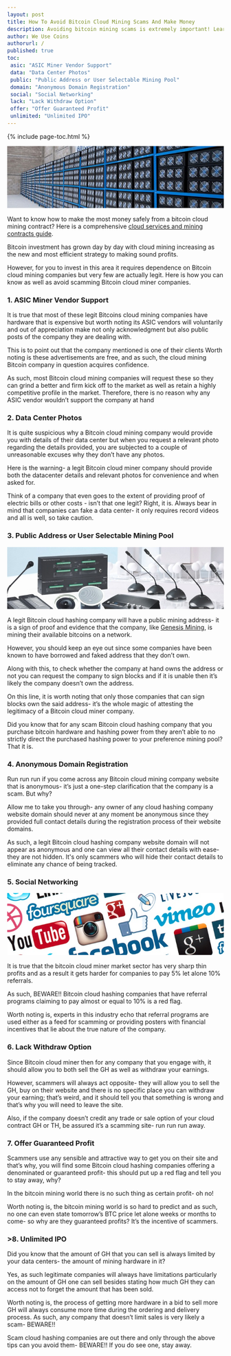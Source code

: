 ```yaml
---
layout: post
title: How To Avoid Bitcoin Cloud Mining Scams And Make Money
description: Avoiding bitcoin mining scams is extremely important! Learn how to analyze the bitcoin cloud miner companies and where to make money!
author: We Use Coins
authorurl: /
published: true
toc:
 asic: "ASIC Miner Vendor Support"
 data: "Data Center Photos"
 public: "Public Address or User Selectable Mining Pool"
 domain: "Anonymous Domain Registration"
 social: "Social Networking"
 lack: "Lack Withdraw Option"
 offer: "Offer Guaranteed Profit"
 unlimited: "Unlimited IPO"
---
```


{% include page-toc.html %}
<p><center><img src="/images/bitcoin-cloud-mining-scam.jpg" alt="bitcoin cloud mining scam"/></center></p>
<p>Want to know how to make the most money safely from a bitcoin cloud mining contract? Here is a comprehensive <a href="https://www.bitcoinmining.com/best-bitcoin-cloud-mining-contract-reviews/">cloud services and mining contracts guide</a>.
<p>Bitcoin investment has grown day by day with cloud mining increasing as the new and most efficient strategy to making sound profits.
<p>However, for you to invest in this area it requires dependence on Bitcoin cloud mining companies but very few are actually legit. Here is how you can know as well as avoid scamming Bitcoin cloud miner companies. 
<p><h3 id="asic"><b>1. </b><a name="asic" class="anchor">ASIC Miner Vendor Support</a></h3>
<p>It is true that most of these legit Bitcoins cloud mining companies have hardware that is expensive but worth noting its ASIC vendors will voluntarily and out of appreciation make not only acknowledgment but also public posts of the company they are dealing with.
<p>This is to point out that the company mentioned is one of their clients Worth noting is these advertisements are free, and as such, the cloud mining Bitcoin company in question acquires confidence.
<p>As such, most Bitcoin cloud mining companies will request these so they can grind a better and firm kick off to the market as well as retain a highly competitive profile in the market. Therefore, there is no reason why any ASIC vendor wouldn’t support the company at hand 
<p><h3 id="data"><b>2. </b><a name="datacenter" class="anchor">Data Center Photos</a></h3>
<p>It is quite suspicious why a Bitcoin cloud mining company would provide you with details of their data center but when you request a relevant photo regarding the details provided, you are subjected to a couple of unreasonable excuses why they don’t have any photos.
<p>Here is the warning- a legit Bitcoin cloud miner company should provide both the datacenter details and relevant photos for convenience and when asked for.
<p>Think of a company that even goes to the extent of providing proof of electric bills or other costs - isn’t that one legit? Right, it is. Always bear in mind that companies can fake a data center- it only requires record videos and all is well, so take caution. 
<p><h3 id="public"><b>3. </b><a name="pool" class="anchor">Public Address or User Selectable Mining Pool</a></h3>
<p><center><img src="/images/bitcoin-cloud-mining-public-address.jpg" alt="bitcoin cloud mining public address"/></center></p>
<p>A legit Bitcoin cloud hashing company will have a public mining address- it is a sign of proof and evidence that the company, like <a href="http://geni.us/genesismining1">Genesis Mining</a>, is mining their available bitcoins on a network.
<p>However, you should keep an eye out since some companies have been known to have borrowed and faked address that they don’t own.
<p>Along with this, to check whether the company at hand owns the address or not you can request the company to sign blocks and if it is unable then it’s likely the company doesn’t own the address.
<p>On this line, it is worth noting that only those companies that can sign blocks own the said address- it’s the whole magic of attesting the legitimacy of a Bitcoin cloud miner company.
<p>Did you know that for any scam Bitcoin cloud hashing company that you purchase bitcoin hardware and hashing power from they aren’t able to no strictly direct the purchased hashing power to your preference mining pool? That it is. 
<p><h3 id="domain"><b>4. </b><a name="domain" class="anchor">Anonymous Domain Registration</a></h3>
<p>Run run run if you come across any Bitcoin cloud mining company website that is anonymous- it’s just a one-step clarification that the company is a scam. But why?
<p>Allow me to take you through- any owner of any cloud hashing company website domain should never at any moment be anonymous since they provided full contact details during the registration process of their website domains.
<p>As such, a legit Bitcoin cloud hashing company website domain will not appear as anonymous and one can view all their contact details with ease- they are not hidden. It's only scammers who will hide their contact details to eliminate any chance of being tracked. 
<p><h3 id="social"><b>5. </b><a name="social" class="anchor">Social Networking</a></h3>
<p><center><img src="/images/bitcoin-cloud-mining-social-networking.jpg" alt="bitcoin cloud mining social networking"/></center></p>
<p>It is true that the bitcoin cloud miner market sector has very sharp thin profits and as a result it gets harder for companies to pay 5% let alone 10% referrals.
<p>As such, BEWARE!! Bitcoin cloud hashing companies that have referral programs claiming to pay almost or equal to 10% is a red flag.
<p>Worth noting is, experts in this industry echo that referral programs are used either as a feed for scamming or providing posters with financial incentives that lie about the true nature of the company. 
<p><h3 id="lack"><b>6. </b><a name="withdraw" class="anchor">Lack Withdraw Option</a></h3>
<p>Since Bitcoin cloud miner then for any company that you engage with, it should allow you to both sell the GH as well as withdraw your earnings.
<p>However, scammers will always act opposite- they will allow you to sell the GH, buy on their website and there is no specific place you can withdraw your earning; that’s weird, and it should tell you that something is wrong and that’s why you will need to leave the site.
<p>Also, if the company doesn’t credit any trade or sale option of your cloud contract GH or TH, be assured it’s a scamming site- run run run away. 
<p><h3 id="offer"><b>7. </b><a name="profit" class="anchor">Offer Guaranteed Profit</a></h3>
<p>Scammers use any sensible and attractive way to get you on their site and that’s why, you will find some Bitcoin cloud hashing companies offering a denominated or guaranteed profit- this should put up a red flag and tell you to stay away, why?
<p>In the bitcoin mining world there is no such thing as certain profit- oh no!
<p>Worth noting is, the bitcoin mining world is so hard to predict and as such, no one can even state tomorrow’s BTC price let alone weeks or months to come- so why are they guaranteed profits? It’s the incentive of scammers. 
<p><h3 id="unlimited">><b>8. </b><a name="ipo" class="anchor">Unlimited IPO</a></h3>
<p>Did you know that the amount of GH that you can sell is always limited by your data centers- the amount of mining hardware in it?
<p>Yes, as such legitimate companies will always have limitations particularly on the amount of GH one can sell besides stating how much GH they can access not to forget the amount that has been sold.
<p>Worth noting is, the process of getting more hardware in a bid to sell more GH will always consume more time during the ordering and delivery process. As such, any company that doesn’t limit sales is very likely a scam- BEWARE!! 
<p>Scam cloud hashing companies are out there and only through the above tips can you avoid them- BEWARE!! If you do see one, stay away.
